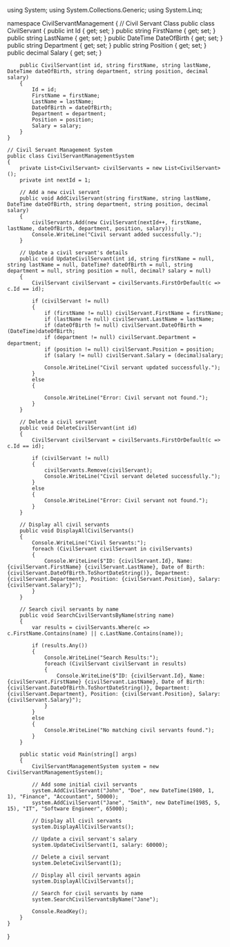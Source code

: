 using System;
using System.Collections.Generic;
using System.Linq;

namespace CivilServantManagement
{
    // Civil Servant Class
    public class CivilServant
    {
        public int Id { get; set; }
        public string FirstName { get; set; }
        public string LastName { get; set; }
        public DateTime DateOfBirth { get; set; }
        public string Department { get; set; }
        public string Position { get; set; }
        public decimal Salary { get; set; }

        public CivilServant(int id, string firstName, string lastName, DateTime dateOfBirth, string department, string position, decimal salary)
        {
            Id = id;
            FirstName = firstName;
            LastName = lastName;
            DateOfBirth = dateOfBirth;
            Department = department;
            Position = position;
            Salary = salary;
        }
    }

    // Civil Servant Management System
    public class CivilServantManagementSystem
    {
        private List<CivilServant> civilServants = new List<CivilServant>();
        private int nextId = 1;

        // Add a new civil servant
        public void AddCivilServant(string firstName, string lastName, DateTime dateOfBirth, string department, string position, decimal salary)
        {
            civilServants.Add(new CivilServant(nextId++, firstName, lastName, dateOfBirth, department, position, salary));
            Console.WriteLine("Civil servant added successfully.");
        }

        // Update a civil servant's details
        public void UpdateCivilServant(int id, string firstName = null, string lastName = null, DateTime? dateOfBirth = null, string department = null, string position = null, decimal? salary = null)
        {
            CivilServant civilServant = civilServants.FirstOrDefault(c => c.Id == id);

            if (civilServant != null)
            {
                if (firstName != null) civilServant.FirstName = firstName;
                if (lastName != null) civilServant.LastName = lastName;
                if (dateOfBirth != null) civilServant.DateOfBirth = (DateTime)dateOfBirth;
                if (department != null) civilServant.Department = department;
                if (position != null) civilServant.Position = position;
                if (salary != null) civilServant.Salary = (decimal)salary;

                Console.WriteLine("Civil servant updated successfully.");
            }
            else
            {

                Console.WriteLine("Error: Civil servant not found.");
            }
        }

        // Delete a civil servant
        public void DeleteCivilServant(int id)
        {
            CivilServant civilServant = civilServants.FirstOrDefault(c => c.Id == id);

            if (civilServant != null)
            {
                civilServants.Remove(civilServant);
                Console.WriteLine("Civil servant deleted successfully.");
            }
            else
            {
                Console.WriteLine("Error: Civil servant not found.");
            }
        }

        // Display all civil servants
        public void DisplayAllCivilServants()
        {
            Console.WriteLine("Civil Servants:");
            foreach (CivilServant civilServant in civilServants)
            {
                Console.WriteLine($"ID: {civilServant.Id}, Name: {civilServant.FirstName} {civilServant.LastName}, Date of Birth: {civilServant.DateOfBirth.ToShortDateString()}, Department: {civilServant.Department}, Position: {civilServant.Position}, Salary: {civilServant.Salary}");
            }
        }

        // Search civil servants by name
        public void SearchCivilServantsByName(string name)
        {
            var results = civilServants.Where(c => c.FirstName.Contains(name) || c.LastName.Contains(name));

            if (results.Any())
            {
                Console.WriteLine("Search Results:");
                foreach (CivilServant civilServant in results)
                {
                    Console.WriteLine($"ID: {civilServant.Id}, Name: {civilServant.FirstName} {civilServant.LastName}, Date of Birth: {civilServant.DateOfBirth.ToShortDateString()}, Department: {civilServant.Department}, Position: {civilServant.Position}, Salary: {civilServant.Salary}");
                }
            }
            else
            {
                Console.WriteLine("No matching civil servants found.");
            }
        }

        public static void Main(string[] args)
        {
            CivilServantManagementSystem system = new CivilServantManagementSystem();

            // Add some initial civil servants
            system.AddCivilServant("John", "Doe", new DateTime(1980, 1, 1), "Finance", "Accountant", 50000);
            system.AddCivilServant("Jane", "Smith", new DateTime(1985, 5, 15), "IT", "Software Engineer", 65000);

            // Display all civil servants
            system.DisplayAllCivilServants();

            // Update a civil servant's salary
            system.UpdateCivilServant(1, salary: 60000);

            // Delete a civil servant
            system.DeleteCivilServant(1);

            // Display all civil servants again
            system.DisplayAllCivilServants();

            // Search for civil servants by name
            system.SearchCivilServantsByName("Jane");

            Console.ReadKey();
        }
    }
}
